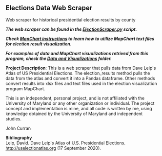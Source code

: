 ## Elections Data Web Scraper
Web scraper for historical presidential election results by county

***The web scraper can be found in the [ElectionScraper.py](https://github.com/JCurran0499/Elections-Data-Scraper/blob/main/ElectionScraper.py) script.*** 

***Check [MapChart instructions](https://github.com/JCurran0499/Elections-Data-Scraper/blob/main/Using%20Mapchart.md) to learn how to utilize MapChart text files for election result visualization.***

***For examples of data and MapChart visualizations retrived from this program, check the [Data and Visualizations](https://github.com/JCurran0499/Elections-Data-Scraper/tree/main/Data%20and%20Visualizations) folder.***

**Project Description**: This is a web scraper that pulls data from Dave Leip's Atlas of US Presidential Elections. The election_results method pulls the data from the atlas and convert it into a Pandas dataframe. Other methods convert results into xlsx files and text files used in the election visualization program MapChart.

This is an independent, personal project, and is not affiliated with the University of Maryland or any other organization or individual. The project concept and implementation is mine, and all code is written by me, using knowledge obtained by the University of Maryland and independent studies.

John Curran

**Bibliography** \
Leip, David. Dave Leip's Atlas of U.S. Presidential Elections. http://uselectionatlas.org (17 September 2020).
